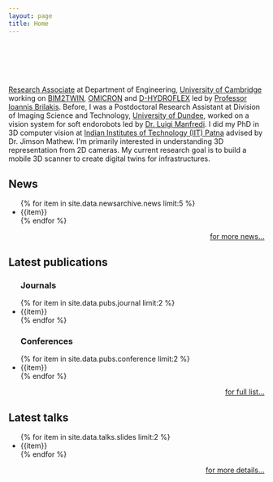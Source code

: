 ```yaml
---
layout: page
title: Home
---
```

<!--adapted from https://github.com/tameemsafi/typewriterjs You got it.-->
<div id="app" style="height:70px;"></div>
<style type="text/css">
@import url('https://fonts.googleapis.com/css?family=Roboto:400,700&display=swap');
#app {
  font-size: 35px;
  line-height: 50px;
  font-weight: 400;
  font-family: 'Roboto', sans-serif;
}
strong {
  font-weight: 700;
}
</style>
<script src="https://unpkg.com/typewriter-effect@latest/dist/core.js"></script>
<script type="text/javascript">
var app = document.getElementById('app');
var typewriter = new Typewriter(app, { loop: true, delay: 75, });
typewriter
  .pauseFor(1000)
  .typeString('Hi, I\'m <strong>Alwyn</strong>')
  // .typeString('<br/>')
  // .pauseFor(1000)
  // .typeString('I love <strong> <span style="color: #27ae60;">Computer Vision</span> </strong>')
  // .pauseFor(2000)
  // .deleteChars(16)
  // .typeString('<strong> <span style="color: #F0A202 ;">Adversarial Learning</span></strong>')
  // .pauseFor(2000)
  // .deleteChars(21)
  // .typeString('<strong> <span style="color: #D81159 ;">RL</span></strong>')
  .pauseFor(2000)
  .start();
</script>

[Research Associate](https://cit.eng.cam.ac.uk/staff-and-students#file-2301) at Department of Engineering, 
[University of Cambridge](https://cit.eng.cam.ac.uk) working on [BIM2TWIN](https://bim2twin.eu), 
[OMICRON](https://omicronproject.eu) and [D-HYDROFLEX](https://dhydroflex.eu) led by [Professor Ioannis Brilakis](http://www.eng.cam.ac.uk/profiles/ib340). 
Before, I was a Postdoctoral Research Assistant at Division of Imaging Science and
Technology, [University of Dundee](https://www.dundee.ac.uk/), worked on a vision system for soft endorobots led
by [Dr. Luigi Manfredi](https://www.luigimanfredi.com/). I did my PhD in 3D computer vision
at [Indian Institutes of Technology (IIT) Patna](https://www.iitp.ac.in) advised by Dr. Jimson Mathew. I'm primarily
interested in understanding 3D representation from 2D cameras. My current research goal is to build a mobile 3D scanner to create
digital twins for infrastructures.

## News

<ul>
{% for item in site.data.newsarchive.news limit:5 %}
<li>{{item}}</li>
{% endfor %}
</ul>
<p style="text-align:right"><a href="/newsarchive">for more news...</a></p>

## Latest publications

<ul>
<h3>Journals</h3>
{% for item in site.data.pubs.journal limit:2 %}
<li>{{item}}</li>
{% endfor %}
<h3>Conferences</h3>
{% for item in site.data.pubs.conference limit:2 %}
<li>{{item}}</li>
{% endfor %}
</ul>
<p style="text-align:right"><a href="/pub">for full list...</a></p>

## Latest talks

<ul>
{% for item in site.data.talks.slides limit:2 %}
<li>{{item}}</li>
{% endfor %}
</ul>
<p style="text-align:right"><a href="/talks">for more details...</a></p>